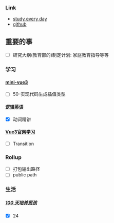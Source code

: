 ### Link
- [study every day](https://github.com/cuixiaorui/study-every-day/issues)
- [github](https://github.com/jtr354)

## 重要的事
- [ ] 研究大纲(教育部的)制定计划: 家庭教育指导等等 

### 学习
#### [mini-vue3](https://github.com/JTR354/mini-vue3)
- [ ] 50-实现代码生成插值类型

#### [逻辑英语](https://github.com/JTR354/learn-english)
- [x] 动词精讲

#### [Vue3官网学习](https://github.com/JTR354/learn-vue/tree/main/official-doc)
- [ ] Transition

### Rollup
- [ ] 打包输出路径
- [ ] public path

### 生活
##### [100 天培养男孩](https://github.com/JTR354/raising-boys)
- [x] 24
